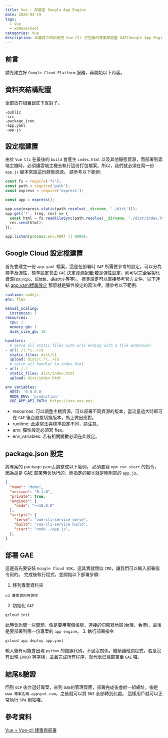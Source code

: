 ```yaml
---
title: Vue - 部屬至 Google App Engine
date: 2020-04-19
tags:
  - Vue
  - w3HexSchool
categories: Vue
description: 本篇將介紹如何把 Vue Cli 打包後的專案部屬至 GAE(Google App Engine)
---
```

## 前言
請先建立好 `Google Cloud Platform` 服務，再開始以下內容。
## 資料夾結構配置
全部放在根目錄底下就對了。
```
-public
-src
-package.json
-app.yaml
-app.js
```
## 設定檔建置
由於 `Vue Cli` 在最後的 `build` 會產生 `index.html` 以及其他靜態資源，而部署到雲端主機時，必須讓雲端主機去執行這份打包檔案。所以，我們就必須在寫一份 `app.js` 腳本來跑這份靜態資源。
請參考以下範例:
``` JavaScript
const fs = require('fs');
const path = require('path');
const express = require('express');

const app = express();

app.use(express.static(path.resolve(__dirname, './dist')));
app.get('*', (req, res) => {
  const html = fs.readFileSync(path.resolve(__dirname, './dist/index.html'), 'utf-8');
  res.send(html);
});

app.listen(process.env.PORT || 9000);
```

## Google Cloud 設定檔建置
首先會建立一份 `app.yaml` 檔案，這是在部署時 `GAE` 所需要參考的設定，可以分為標準及彈性，標準設定會由 `GAE` 決定資源配置;若是彈性設定，則可以完全客製化資源(ex:`vcpu`、`記憶體`、`硬碟大小`等等)。
標準設定可以直接參考官方文件，以下連結
[app.yaml標準設定](https://cloud.google.com/appengine/docs/standard/nodejs/config/appref)
那麼就是彈性設定的寫法哩，請參考以下範例:
``` yaml
runtime: nodejs
env: flex

manual_scaling:
  instances: 1
resources:
  cpu: 1
  memory_gb: 1
  disk_size_gb: 10

handlers:
  # Serve all static files with urls ending with a file extension
- url: /(.*\..+)$ 
  static_files: dist/\1
  upload: dist/(.*\..+)$
  # catch all handler to index.html
- url: /.*
  static_files: dist/index.html
  upload: dist/index.html

env_variables:
  HOST: '0.0.0.0'
  NODE_ENV: 'production'
  VUE_APP_API_PATH: https://xxx.xxx.net
```
* resources: 可以調整主機資源，可以部署不同資源的版本，當流量過大時即可在 `GAE` 後台直接切換版本，馬上做出應對。
* runtime: 此處寫法與標準設定不同，請注意。
* env: 彈性設定必須寫 flex。
* env_variables: 若有相關變數必須在此設定。

## package.json 設定
將專案的 package.jsonㄊ調整成以下範例，
必須要寫 `npm run start` 的指令，因為這是 GAE 部署時會執行的，而指定的腳本就是剛剛寫的 `app.js`。
``` JSON
{
  "name": "demo",
  "version": "0.1.0",
  "private": true,
  "engines": {
    "node": ">=10.0.0"
  },
  "scripts": {
    "serve": "vue-cli-service serve",
    "build": "vue-cli-service build",
    "start": "node ./app.js",
  },
}
```
## 部署 GAE
這邊首先要安裝 `Google Cloud SDK`，這其實就類似 `CMD`，讓我們可以輸入部署指令用的。
完成後執行程式，並開始以下部署步驟:
1. 移到專案資料夾
```
cd 專案資料夾路徑
```
2. 初始化 `GAE`
```
gcloud init
```
此時會詢問一些問題，像是要用哪個帳號、連接的伺服器地區(台灣、香港)，最後是要部署到哪一份專案的 `app engine`。
3. 執行部署指令
```
gcloud app deploy app.yaml
```
輸入後有可能會出現 `python` 的錯誤代碼，不過沒關係，繼續讓他跑程式，若是沒有出現 `ERROR` 等字樣，並且完成所有程序，就代表已經部署至 `GAE` 囉。
## 結尾&驗證
回到 `GCP` 後台選好專案，來到 `GAE`的管理頁面，部署完成後會給一組網址，像是`www-專案名稱.appspot.com`，之後就可以將 `DNS` 全部轉到此處。
這樣用戶就可以正常執行 `SPA` 網站囉。

## 參考資料
[Vue + Vue-cli 建置與部署](https://medium.com/finn-programming-life/vue-vue-cli%E7%9A%84%E5%BB%BA%E7%BD%AE%E8%88%87%E9%83%A8%E7%BD%B2-8b996e1d2f6a)